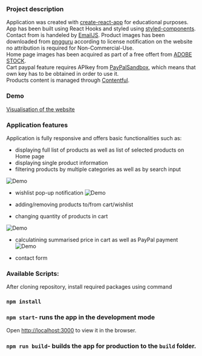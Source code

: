 ### Project description

Application was created with [create-react-app](https://github.com/facebook/create-react-app) for educational purposes.<br />
App has been built using React Hooks and styled using [styled-components](https://styled-components.com/).<br />
Contact from is handeled by [EmailJS](https://www.emailjs.com/).
Product images has been downloaded from [pngguru](https://www.pngguru.com/) according to license notification on the website no attribution is required for Non-Commercial-Use.<br />
Home page images has been acquired as part of a free offert from [ADOBE STOCK](https://stock.adobe.com/).<br />
Cart paypal feature requires APIkey from [PayPalSandbox](https://developer.paypal.com/), which means that own key has to be obtained in order to use it.<br />
Products content is managed through [Contentful](https://www.contentful.com/).<br />

### Demo

[Visualisation of the website](https://hopeful-lumiere-a6ae81.netlify.app)

### Application features

Application is fully responsive and offers basic functionalities such as:

- displaying full list of products as well as list of selected products on Home page
- displaying single product information
- filtering products by multiple categories as well as by search input

![Demo](https://user-images.githubusercontent.com/49833192/101262613-63661080-3740-11eb-84a5-005d9e317f1a.gif)

- wishlist pop-up notification
  ![Demo](https://user-images.githubusercontent.com/49833192/101262980-619d4c80-3742-11eb-8879-709b5b903e49.gif)

- adding/removing products to/from cart/wishlist
- changing quantity of products in cart

![Demo](https://user-images.githubusercontent.com/49833192/101263146-68788f00-3743-11eb-9f25-4c06a970a0fb.gif)

- calculatining summarised price in cart as well as PayPal payment
  ![Demo](https://user-images.githubusercontent.com/49833192/102623586-05bfc400-4143-11eb-94bc-19d722eb4bb8.gif)

- contact form

### Available Scripts:

After cloning repository, install required packages using command

### `npm install`

### `npm start`- runs the app in the development mode

Open [http://localhost:3000](http://localhost:3000) to view it in the browser.

### `npm run build`- builds the app for production to the `build` folder.<br />
